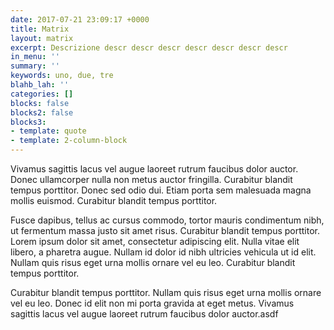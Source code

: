 ```yaml
---
date: 2017-07-21 23:09:17 +0000
title: Matrix
layout: matrix
excerpt: Descrizione descr descr descr descr descr descr descr
in_menu: ''
summary: ''
keywords: uno, due, tre
blahb_lah: ''
categories: []
blocks: false
blocks2: false
blocks3:
- template: quote
- template: 2-column-block
---
```

Vivamus sagittis lacus vel augue laoreet rutrum faucibus dolor auctor. Donec ullamcorper nulla non metus auctor fringilla. Curabitur blandit tempus porttitor. Donec sed odio dui. Etiam porta sem malesuada magna mollis euismod. Curabitur blandit tempus porttitor.

Fusce dapibus, tellus ac cursus commodo, tortor mauris condimentum nibh, ut fermentum massa justo sit amet risus. Curabitur blandit tempus porttitor. Lorem ipsum dolor sit amet, consectetur adipiscing elit. Nulla vitae elit libero, a pharetra augue. Nullam id dolor id nibh ultricies vehicula ut id elit. Nullam quis risus eget urna mollis ornare vel eu leo. Curabitur blandit tempus porttitor.

Curabitur blandit tempus porttitor. Nullam quis risus eget urna mollis ornare vel eu leo. Donec id elit non mi porta gravida at eget metus. Vivamus sagittis lacus vel augue laoreet rutrum faucibus dolor auctor.asdf